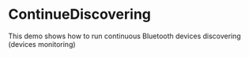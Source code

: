 # ContinueDiscovering

This demo shows how to run continuous Bluetooth devices discovering (devices monitoring)
